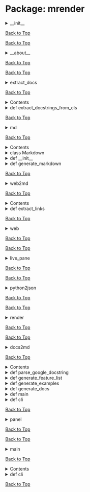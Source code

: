 # Package: mrender

<details>
<summary>__init__</summary>

<details>
<summary>Contents</summary>

- [def stream](#stream)
</details>

<details>
<summary>def stream</summary>

```python
stream(file_or_content: str)
```

</details>

</details>

<a href='#top'>Back to Top</a>

</details>

<a href='#top'>Back to Top</a>



<details>
<summary>__about__</summary>

</details>

<a href='#top'>Back to Top</a>

</details>

<a href='#top'>Back to Top</a>



<details>
<summary>extract_docs</summary>

  Utilities related to attribute docstring extraction.

<details>
<summary>Contents</summary>

- [class DocstringVisitor](#docstringvisitor)
- [class definitions](#definitions)
- [class itself](#itself)
- [class around](#around)
- [class of](#of)
- [def __init__](#__init__)
- [def visit](#visit)
- [def visit_AnnAssign](#visit_annassign)
- [def visit_Expr](#visit_expr)
- [def _dedent_source_lines](#_dedent_source_lines)
- [def dedent_workaround](#dedent_workaround)
- [def _extract_source_from_frame](#_extract_source_from_frame)
- [def extract_docstrings_from_cls](#extract_docstrings_from_cls)
</details>

<details>
<summary>class DocstringVisitor</summary>

</details>

<details>
<summary>class definitions</summary>

</details>

<details>
<summary>class itself</summary>

</details>

<details>
<summary>class around</summary>

</details>

<details>
<summary>class of</summary>

</details>

<details>
<summary>def __init__</summary>

```python
__init__(self)
```

</details>

<details>
<summary>def visit</summary>

```python
visit(self, node: ast.AST)
```

</details>

<details>
<summary>def visit_AnnAssign</summary>

```python
visit_AnnAssign(self, node: ast.AnnAssign)
```

</details>

<details>
<summary>def visit_Expr</summary>

```python
visit_Expr(self, node: ast.Expr)
```

</details>

<details>
<summary>def _dedent_source_lines</summary>

```python
_dedent_source_lines(source: list[str])
```

</details>

<details>
<summary>def dedent_workaround</summary>

```python
dedent_workaround()
```

</details>

<details>
<summary>def _extract_source_from_frame</summary>

```python
_extract_source_from_frame(cls: type[Any])
```

</details>

<details>
<summary>def extract_docstrings_from_cls</summary>

```python
extract_docstrings_from_cls(cls: type[Any], use_inspect: bool = False)
```

<details>
<summary>Description</summary>

Map model attributes and their corresponding docstring.

    Args:
        cls: The class of the Pydantic model to inspect.
        use_inspect: Whether to skip usage of frames to find the object and use
            the `inspect` module instead.

    Returns:
        A mapping containing attribute names and their corresponding docstring.

</details>

</details>

</details>

<a href='#top'>Back to Top</a>

<details>
<summary>Contents</summary>

- [def extract_docstrings_from_cls](#extract_docstrings_from_cls)
</details>

<details>
<summary>def extract_docstrings_from_cls</summary>

```python
extract_docstrings_from_cls(cls: type[Any], use_inspect: bool = False)
```

<details>
<summary>Function Description</summary>

Map model attributes and their corresponding docstring.

</details>

<details>
<summary>Arguments</summary>

- `cls`: The class of the Pydantic model to inspect.
- `use_inspect`: Whether to skip usage of frames to find the object and use
            the `inspect` module instead.
</details>

<details>
<summary>Returns</summary>

A mapping containing attribute names and their corresponding docstring.
</details>

</details>

</details>

<a href='#top'>Back to Top</a>



<details>
<summary>md</summary>

<details>
<summary>Contents</summary>

- [class Markdown](#markdown)
- [def __init__](#__init__)
- [def generate_markdown](#generate_markdown)
- [def stream](#stream)
- [def recursive_read](#recursive_read)
- [def example](#example)
</details>

<details>
<summary>class Markdown</summary>

<details>
<summary>Description</summary>

Stream formatted JSON-like text to the terminal with live updates.

</details>

</details>

<details>
<summary>def __init__</summary>

```python
__init__(self, data=None, mdargs=None, style="default", save=None)
```

<details>
<summary>Description</summary>

Generate Markdown from JSON with headers based on depth.

</details>

</details>

<details>
<summary>def generate_markdown</summary>

```python
generate_markdown(self, data=None, depth=1)
```

<details>
<summary>Description</summary>

Generate Markdown from JSON with headers based on depth.

</details>

</details>

<details>
<summary>def stream</summary>

```python
stream(self, depth=0)
```

</details>

<details>
<summary>def recursive_read</summary>

```python
recursive_read(file, include=None)
```

</details>

<details>
<summary>def example</summary>

```python
example()
```

</details>

</details>

<a href='#top'>Back to Top</a>

<details>
<summary>Contents</summary>

- [class Markdown](#markdown)
- [def __init__](#__init__)
- [def generate_markdown](#generate_markdown)
</details>

<details>
<summary>class Markdown</summary>

<details>
<summary>Class Description</summary>

Stream formatted JSON-like text to the terminal with live updates.

</details>

  <details>
  <summary>def __init__</summary>

  Generate Markdown from JSON with headers based on depth.

  </details>

  <details>
  <summary>def generate_markdown</summary>

  Generate Markdown from JSON with headers based on depth.

  </details>

</details>

<details>
<summary>def __init__</summary>

```python
__init__(self, data=None, mdargs=None, style="default", save=None)
```

<details>
<summary>Function Description</summary>

Generate Markdown from JSON with headers based on depth.

</details>

</details>

<details>
<summary>def generate_markdown</summary>

```python
generate_markdown(self, data=None, depth=1)
```

<details>
<summary>Function Description</summary>

Generate Markdown from JSON with headers based on depth.

</details>

</details>

</details>

<a href='#top'>Back to Top</a>



<details>
<summary>web2md</summary>

<details>
<summary>Contents</summary>

- [def html_to_markdown_with_depth](#html_to_markdown_with_depth)
- [def traverse_tree](#traverse_tree)
- [def display_markdown_hierarchically](#display_markdown_hierarchically)
- [def cli](#cli)
- [def extract_links](#extract_links)
</details>

<details>
<summary>def html_to_markdown_with_depth</summary>

```python
html_to_markdown_with_depth(html_content, max_depth)
```

</details>

<details>
<summary>def traverse_tree</summary>

```python
traverse_tree(node, current_depth)
```

</details>

<details>
<summary>def display_markdown_hierarchically</summary>

```python
display_markdown_hierarchically(markdown_text, max_depth)
```

</details>

<details>
<summary>def cli</summary>

```python
cli(path, max_depth)
```

</details>

<details>
<summary>def extract_links</summary>

```python
extract_links(markdown_content)
```

<details>
<summary>Description</summary>

Extract links from markdown content.

</details>

</details>

</details>

<a href='#top'>Back to Top</a>

<details>
<summary>Contents</summary>

- [def extract_links](#extract_links)
</details>

<details>
<summary>def extract_links</summary>

```python
extract_links(markdown_content)
```

<details>
<summary>Function Description</summary>

Extract links from markdown content.

</details>

</details>

</details>

<a href='#top'>Back to Top</a>



<details>
<summary>web</summary>

<details>
<summary>Contents</summary>

- [def is_valid_url](#is_valid_url)
- [def expand_and_view_webpage](#expand_and_view_webpage)
- [def display_webpage_content](#display_webpage_content)
- [def prompt_for_webpage](#prompt_for_webpage)
</details>

<details>
<summary>def is_valid_url</summary>

```python
is_valid_url(url)
```

</details>

<details>
<summary>def expand_and_view_webpage</summary>

```python
expand_and_view_webpage(url)
```

</details>

<details>
<summary>def display_webpage_content</summary>

```python
display_webpage_content(url, content)
```

</details>

<details>
<summary>def prompt_for_webpage</summary>

```python
prompt_for_webpage(urls=None)
```

</details>

</details>

<a href='#top'>Back to Top</a>

</details>

<a href='#top'>Back to Top</a>



<details>
<summary>live_pane</summary>

<details>
<summary>Contents</summary>

- [class LivePanelDisplay](#livepaneldisplay)
- [def __init__](#__init__)
- [def update](#update)
- [def __enter__](#__enter__)
- [def __exit__](#__exit__)
</details>

<details>
<summary>class LivePanelDisplay</summary>

</details>

<details>
<summary>def __init__</summary>

```python
__init__(self, msg: str | None = None)
```

</details>

<details>
<summary>def update</summary>

```python
update(self, msg: str, add_sleep: float | None = None)
```

</details>

<details>
<summary>def __enter__</summary>

```python
__enter__(self)
```

</details>

<details>
<summary>def __exit__</summary>

</details>

</details>

<a href='#top'>Back to Top</a>

</details>

<a href='#top'>Back to Top</a>



<details>
<summary>python2json</summary>

<details>
<summary>Contents</summary>

- [def generate_json_spec](#generate_json_spec)
</details>

<details>
<summary>def generate_json_spec</summary>

```python
generate_json_spec(func)
```

</details>

</details>

<a href='#top'>Back to Top</a>

</details>

<a href='#top'>Back to Top</a>



<details>
<summary>render</summary>

<details>
<summary>Contents</summary>

- [class description](#description)
- [def display_class_methods](#display_class_methods)
- [def display_rich_output](#display_rich_output)
- [def create_doc_link](#create_doc_link)
</details>

<details>
<summary>class description</summary>

</details>

<details>
<summary>def display_class_methods</summary>

```python
display_class_methods(cls, markdown=False)
```

</details>

<details>
<summary>def display_rich_output</summary>

```python
display_rich_output(cls)
```

</details>

<details>
<summary>def create_doc_link</summary>

```python
create_doc_link(cls, method_name)
```

</details>

</details>

<a href='#top'>Back to Top</a>

</details>

<a href='#top'>Back to Top</a>



<details>
<summary>docs2md</summary>

<details>
<summary>Contents</summary>

- [def parse_google_docstring](#parse_google_docstring)
- [def generate_feature_list](#generate_feature_list)
- [def generate_examples](#generate_examples)
- [def generate_docs](#generate_docs)
- [def main](#main)
- [def cli](#cli)
</details>

<details>
<summary>def parse_google_docstring</summary>

```python
parse_google_docstring(docstring: str)
```

<details>
<summary>Description</summary>

Parse a Google-style docstring into its components using regex.

</details>

</details>

<details>
<summary>def generate_feature_list</summary>

```python
generate_feature_list(description: str, indent: str = "")
```

<details>
<summary>Description</summary>

Generate a markdown list of features from the description.

</details>

</details>

<details>
<summary>def generate_examples</summary>

```python
generate_examples(examples: List[str], indent: str = "")
```

<details>
<summary>Description</summary>

Generate a markdown code block with examples.

</details>

</details>

<details>
<summary>def generate_docs</summary>

```python
generate_docs(file_path: str, is_package: bool = False, indent: str = "")
```

<details>
<summary>Description</summary>

Generate markdown documentation for a given Python file.

</details>

</details>

<details>
<summary>def main</summary>

```python
main(path: str, output_file: str)
```

<details>
<summary>Description</summary>

Generate markdown documentation for all Python files in a given path.

</details>

</details>

<details>
<summary>def cli</summary>

```python
cli(path: str, output_file: str)
```

<details>
<summary>Description</summary>

Command-line interface for generating markdown documentation.

    Args:
        path (str): The path to the Python file or directory.
        output_file (str): The output file to save the generated markdown.

</details>

</details>

</details>

<a href='#top'>Back to Top</a>

<details>
<summary>Contents</summary>

- [def parse_google_docstring](#parse_google_docstring)
- [def generate_feature_list](#generate_feature_list)
- [def generate_examples](#generate_examples)
- [def generate_docs](#generate_docs)
- [def main](#main)
- [def cli](#cli)
</details>

<details>
<summary>def parse_google_docstring</summary>

```python
parse_google_docstring(docstring: str)
```

<details>
<summary>Function Description</summary>

Parse a Google-style docstring into its components using regex.

</details>

</details>

<details>
<summary>def generate_feature_list</summary>

```python
generate_feature_list(description: str, indent: str = "")
```

<details>
<summary>Function Description</summary>

Generate a markdown list of features from the description.

</details>

</details>

<details>
<summary>def generate_examples</summary>

```python
generate_examples(examples: List[str], indent: str = "")
```

<details>
<summary>Function Description</summary>

Generate a markdown code block with examples.

</details>

</details>

<details>
<summary>def generate_docs</summary>

```python
generate_docs(file_path: str, is_package: bool = False, indent: str = "")
```

<details>
<summary>Function Description</summary>

Generate markdown documentation for a given Python file.

</details>

</details>

<details>
<summary>def main</summary>

```python
main(path: str, output_file: str)
```

<details>
<summary>Function Description</summary>

Generate markdown documentation for all Python files in a given path.

</details>

</details>

<details>
<summary>def cli</summary>

```python
cli(path: str, output_file: str)
```

<details>
<summary>Function Description</summary>

Command-line interface for generating markdown documentation.

</details>

</details>

</details>

<a href='#top'>Back to Top</a>



<details>
<summary>panel</summary>

<details>
<summary>Contents</summary>

- [class LivePanelDisplay](#livepaneldisplay)
- [def __init__](#__init__)
- [def update](#update)
- [def __enter__](#__enter__)
- [def __exit__](#__exit__)
</details>

<details>
<summary>class LivePanelDisplay</summary>

</details>

<details>
<summary>def __init__</summary>

```python
__init__(self, msg: str | None = None)
```

</details>

<details>
<summary>def update</summary>

```python
update(self, msg: str, add_sleep: float | None = None)
```

</details>

<details>
<summary>def __enter__</summary>

```python
__enter__(self)
```

</details>

<details>
<summary>def __exit__</summary>

</details>

</details>

<a href='#top'>Back to Top</a>

</details>

<a href='#top'>Back to Top</a>



<details>
<summary>main</summary>

<details>
<summary>Contents</summary>

- [def generate_summary](#generate_summary)
- [def cli](#cli)
</details>

<details>
<summary>def generate_summary</summary>

```python
generate_summary(markdown_content)
```

</details>

<details>
<summary>def cli</summary>

```python
cli(input: str = None, output: str = None, format: str = "md", depth: int = 3, docs: bool = False, web: bool = False)
```

<details>
<summary>Description</summary>

Process input file, directory, or web URL and generate output.

    If no input is provided, this help message will be displayed.
    If --web is specified or the input starts with http:// or https://, the input is treated as a web URL.

</details>

</details>

</details>

<a href='#top'>Back to Top</a>

<details>
<summary>Contents</summary>

- [def cli](#cli)
</details>

<details>
<summary>def cli</summary>

```python
cli(input: str = None, output: str = None, format: str = "md", depth: int = 3, docs: bool = False, web: bool = False)
```

<details>
<summary>Function Description</summary>

Process input file, directory, or web URL and generate output.

    If no input is provided, this help message will be displayed.
    If --web is specified or the input starts with http:// or https://, the input is treated as a web URL.

</details>

</details>

</details>

<a href='#top'>Back to Top</a>



